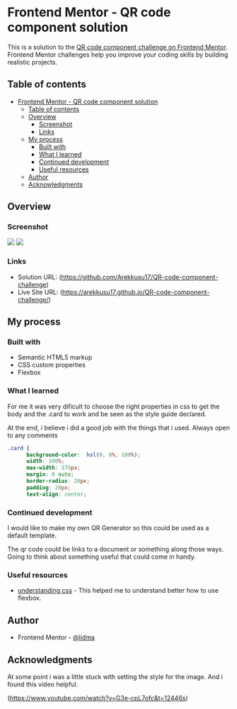 # Frontend Mentor - QR code component solution

This is a solution to the [QR code component challenge on Frontend Mentor](https://www.frontendmentor.io/challenges/qr-code-component-iux_sIO_H). Frontend Mentor challenges help you improve your coding skills by building realistic projects. 

## Table of contents

- [Frontend Mentor - QR code component solution](#frontend-mentor---qr-code-component-solution)
  - [Table of contents](#table-of-contents)
  - [Overview](#overview)
    - [Screenshot](#screenshot)
    - [Links](#links)
  - [My process](#my-process)
    - [Built with](#built-with)
    - [What I learned](#what-i-learned)
    - [Continued development](#continued-development)
    - [Useful resources](#useful-resources)
  - [Author](#author)
  - [Acknowledgments](#acknowledgments)


## Overview

### Screenshot

![](./screenshot.jpg)
![](./mobile-preview.jpg)


### Links

- Solution URL: (https://github.com/Arekkusu17/QR-code-component-challenge)
- Live Site URL: (https://arekkusu17.github.io/QR-code-component-challenge/)

## My process

### Built with

- Semantic HTML5 markup
- CSS custom properties
- Flexbox


### What I learned

For me it was very dificult to choose the right properties in css to get the body and the .card to work and be seen as the style guide declared.

At the end, i believe i did a good job with the things that i used.
Always open to any comments


```css
.card {
      background-color:  hsl(0, 0%, 100%);
      width: 100%;
      max-width: 375px;
      margin: 0 auto;
      border-radius: 20px;
      padding: 20px;
      text-align: center;

```

### Continued development

I would like to make my own QR Generator so this could be used as a default template.

The qr code could be links to a document or something along those ways. Going to think about something useful that could come in handy.

### Useful resources

- [understanding css](https://www.taniarascia.com/) - This helped me to understand better how to use flexbox.


## Author

- Frontend Mentor - [@lidma](https://www.frontendmentor.io/profile/lidma)

## Acknowledgments


At some point i was a little stuck with setting the style for the image. And i found this video helpful.

(https://www.youtube.com/watch?v=G3e-cpL7ofc&t=12446s)
